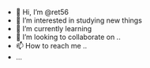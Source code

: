 - 👋 Hi, I’m @ret56
- 👀 I’m interested in studying new things
- 🌱 I’m currently learning 
- 💞️ I’m looking to collaborate on ..
- 📫 How to reach me ..
- ...

<!---
ret56/ret56 is a ✨ special ✨ repository because its `README.md` (this file) appears on your GitHub profile.
You can click the Preview link to take a look at your changes.
--->
